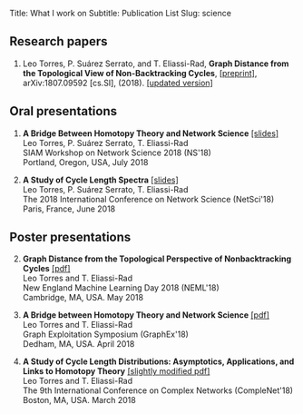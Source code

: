 Title: What I work on
Subtitle: Publication List
Slug: science

## Research papers

1. Leo Torres, P. Suárez Serrato, and T. Eliassi-Rad, **Graph Distance from
   the Topological View of Non-Backtracking Cycles**,
   [[preprint]]({attach}/static/arxiv-graph-distance-topological.pdf),
   arXiv:1807.09592 [cs.SI], (2018).
   [[updated version]]({attach}/static/graph-distance-topological.pdf)


## Oral presentations

1. **A Bridge Between Homotopy Theory and Network Science** [[slides]]({attach}/static/siamns18.pdf)  
  Leo Torres, P. Suárez Serrato, T. Eliassi-Rad  
  SIAM Workshop on Network Science 2018 (NS'18)  
  Portland, Oregon, USA, July 2018


2. **A Study of Cycle Length Spectra** [[slides]]({attach}/static/netsci18.pdf)  
  Leo Torres, P. Suárez Serrato, T. Eliassi-Rad  
  The 2018 International Conference on Network Science (NetSci'18)  
  Paris, France, June 2018



## Poster presentations

2. **Graph Distance from the Topological Perspective of Nonbacktracking
   Cycles** [[pdf]]({attach}/static/neml18.pdf)  
  Leo Torres and T. Eliassi-Rad  
  New England Machine Learning Day 2018 (NEML'18)  
  Cambridge, MA, USA. May 2018


3. **A Bridge between Homotopy Theory and Network Science** [[pdf]]({attach}/static/graphex18.pdf)  
  Leo Torres and T. Eliassi-Rad  
  Graph Exploitation Symposium (GraphEx'18)  
  Dedham, MA, USA. April 2018


1. **A Study of Cycle Length Distributions: Asymptotics, Applications, and
   Links to Homotopy Theory** [[slightly modified pdf]]({attach}/static/complenet18.pdf)  
  Leo Torres and T. Eliassi-Rad  
  The 9th International Conference on Complex Networks (CompleNet'18)  
  Boston, MA, USA. March 2018
  
